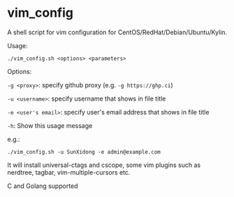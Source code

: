 # vim_config

A shell script for vim configuration for CentOS/RedHat/Debian/Ubuntu/Kylin.

Usage:

  `./vim_config.sh <options> <parameters>`

Options:

  `-g <proxy>`: specify github proxy (e.g. `-g https://ghp.ci`)

  `-u <username>`: specify username that shows in file title

  `-e <user's email>`: specify user's email address that shows in file title

  `-h`: Show this usage message

e.g.:

  `./vim_config.sh -u SunXidong -e admin@example.com`

It will install universal-ctags and cscope, some vim plugins such as nerdtree, tagbar, vim-multiple-cursors etc.

C and Golang supported
